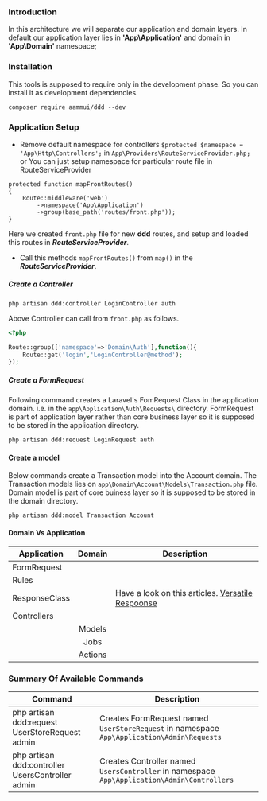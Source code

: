 ### Introduction
In this architecture we will separate our application and domain layers. In default our application layer lies in **'App\Application'** and domain in **'App\Domain'** namespace;
### Installation
This tools is supposed to require only in the development phase. So you can install it as development dependencies.
```
composer require aammui/ddd --dev
```

### Application Setup
* Remove default namespace for controllers ```$protected $namespace = 'App\Http\Controllers';``` in 
 ```App\Providers\RouteServiceProvider.php;``` or You can just setup namespace for particular route file in RouteServiceProvider
```
protected function mapFrontRoutes()
{
    Route::middleware('web')
        ->namespace('App\Application')
        ->group(base_path('routes/front.php'));
}
```
Here we created ```front.php``` file for new **ddd** routes, and setup and loaded this routes in ***RouteServiceProvider***.
* Call this methods ```mapFrontRoutes()``` from ```map()``` in the ***RouteServiceProvider***.

##### Create a Controller
```
php artisan ddd:controller LoginController auth
```
Above Controller can call from ```front.php``` as follows.
```php
<?php

Route::group(['namespace'=>'Domain\Auth'],function(){
    Route::get('login','LoginController@method');
});
```
##### Create a FormRequest
Following command creates a Laravel's FomRequest Class in the application domain. i.e. in the ```app\Application\Auth\Requests\``` directory. FormRequest is part of application layer rather than core business layer so it is supposed to be stored in the application directory.
```
php artisan ddd:request LoginRequest auth
```
#### Create a model
Below commands create a Transaction model into the Account domain. The Transaction models lies on ```app\Domain\Account\Models\Transaction.php``` file. Domain model is part of core buiness layer so it is supposed to be stored in the domain directory. 
```
php artisan ddd:model Transaction Account
```
#### Domain Vs Application 
| Application | Domain | Description |
| ----------- | :------: | ------|
| FormRequest |         | |
| Rules       |         | |
| ResponseClass |         | Have a look on this articles. [Versatile Respoonse](https://timacdonald.me/versatile-response-objects-laravel/) |
| Controllers |         | |
|             | Models  | |
|             | Jobs    | |
|             | Actions | |

### Summary Of Available Commands
| Command | Description |
| ------- | ------- |
| php artisan ddd:request UserStoreRequest admin | Creates FormRequest named ```UserStoreRequest``` in namespace ```App\Application\Admin\Requests``` |
| php artisan ddd:controller UsersController admin | Creates Controller named ```UsersController``` in namespace ```App\Application\Admin\Controllers```|
